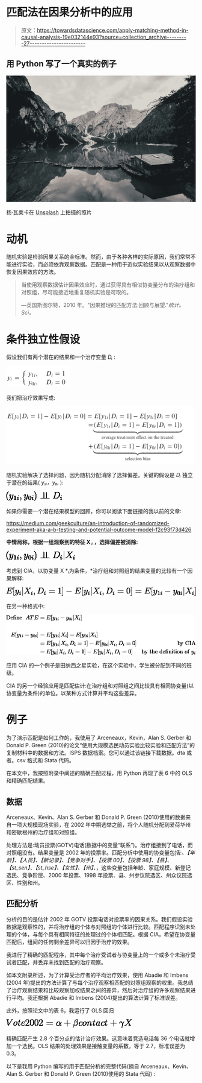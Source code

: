 # 匹配法在因果分析中的应用

> 原文：<https://towardsdatascience.com/apply-matching-method-in-causal-analysis-19e032144e93?source=collection_archive---------27----------------------->

## 用 Python 写了一个真实的例子

![](img/492d91826f76cb6841bc0a90569fd912.png)

扬·瓦莱卡在 [Unsplash](https://unsplash.com/@sharon_sy_wei/likes?utm_source=unsplash&utm_medium=referral&utm_content=creditCopyText) 上拍摄的照片

# 动机

随机实验是检验因果关系的金标准。然而，由于各种各样的实际原因，我们常常不能进行实验，而必须依靠观察数据。匹配是一种用于近似实验结果以从观察数据中恢复因果效应的方法。

> 当使用观察数据估计因果效应时，通过获得具有相似协变量分布的治疗组和对照组，尽可能接近地重复随机实验是可取的。
> 
> —英国斯图尔特，2010 年。"因果推理的匹配方法:回顾与展望."*统计。Sci。*

# 条件独立性假设

假设我们有两个潜在的结果和一个治疗变量 *Dᵢ* :

![](img/fbf0f96f0f96ce443f94bec89bf217cf.png)

我们把治疗效果写成:

![](img/40d492bfc2d14123b5102398cc2483bc.png)

随机实验解决了选择问题，因为随机分配消除了选择偏差。关键的假设是 *Dᵢ* 独立于潜在的结果( *y₁ᵢ，y₀ᵢ* ):

![](img/8266c106123b94970939d7e84d743205.png)

如果你需要一个潜在结果模型的回顾，你可以阅读下面链接的我以前的文章:

<https://medium.com/geekculture/an-introduction-of-randomized-experiment-aka-a-b-testing-and-potential-outcome-model-f2c93f73d426>  

**中情局称，根据一组观察到的特征 X *ᵢ* ，选择偏差被消除:**

![](img/a1967580bf9174bfc7a2af8a9514c1e1.png)

考虑到 CIA，以协变量 X *ᵢ为条件，*治疗组和对照组的结果变量的比较有一个因果解释:

![](img/3d352b79f194ce7e297c6967b7da7a30.png)

在另一种格式中:

![](img/fd17f4d24772d0f47c19f97feacc3943.png)

应用 CIA 的一个例子是田纳西之星实验，在这个实验中，学生被分配到不同的班级。

CIA 的另一个经验应用是匹配估计:在治疗组和对照组之间比较具有相同协变量(以协变量为条件)的单位。以某种方式计算并平均这些差异。

# 例子

为了演示匹配是如何工作的，我使用了 Arceneaux，Kevin，Alan S. Gerber 和 Donald P. Green (2010)的论文“使用大规模选民动员实验比较实验和匹配方法”的复制材料中的数据和方法。ISPS 数据档案。您可以通过该链接下载数据。dta 或者。csv 格式和 Stata 代码。

在本文中，我按照附录中阐述的精确匹配过程，用 Python 再现了表 6 中的 OLS 和精确匹配结果。

## 数据

Arceneaux、Kevin、Alan S. Gerber 和 Donald P. Green (2010)使用的数据来自一项大规模现场实验，在 2002 年中期选举之前，将个人随机分配到爱荷华州和密歇根州的治疗组和对照组。

处理方法是:动员投票(GOTV)电话(数据中的变量“联系”)。治疗组接到了电话，而对照组没有。结果变量是 2002 年的投票率。匹配分析中使用的协变量包括:*、【年龄】、【人员】、【新记录】、【竞争对手】、【投票 00】、【投票 98】、【县】、【st_sen】、【st_hse】、【女性】、【州】、*，这些变量包括年龄、家庭规模、新登记选民、竞争阶层、2000 年投票、1998 年投票、县、州参议院选区、州众议院选区、性别和州。

## 匹配分析

分析的目的是估计 2002 年 GOTV 投票电话对投票率的因果关系。我们假设实验数据是观察性的，并将治疗组的个体与对照组的个体进行比较。匹配程序识别未处理的个体，与每个具有相同特征的处理过的个体相匹配。根据 CIA，希望在协变量匹配后，组间的任何剩余差异可以归因于治疗的效果。

我进行了精确的匹配程序，其中每个治疗受试者与协变量上的一个或多个未治疗受试者匹配，并丢弃未找到匹配的治疗观察。

如本文附录所述，为了计算受治疗者的平均治疗效果，使用 Abadie 和 Imbens (2004 年)提出的方法计算了与每个治疗观察相匹配的对照组观察的权重。我总结了治疗观察结果和比较观察加权结果之间的差异，然后对治疗组的许多观察结果进行平均。我还根据 Abadie 和 Imbens (2004)提出的算法计算了标准误差。

此外，按照论文中的表 6，我运行了 OLS 回归

![](img/de707fa331bf9b076011f5664415d2c0.png)

精确匹配产生 2.8 个百分点的估计治疗效果。这意味着竞选电话每 36 个电话就增加一个选民。OLS 结果的处理效果是接触变量的系数，等于 2.7，标准误差为 0.3。

以下是我用 Python 编写的用于匹配分析的完整代码(摘自 Arceneaux、Kevin、Alan S. Gerber 和 Donald P. Green (2010)使用的 Stata 代码) :